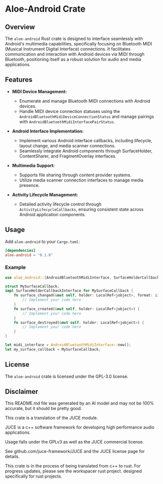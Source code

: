 # Aloe-Android Crate

## Overview

The `aloe-android` Rust crate is designed to interface seamlessly with Android's multimedia capabilities, specifically focusing on Bluetooth MIDI (Musical Instrument Digital Interface) connections. It facilitates communication and interaction with Android devices via MIDI through Bluetooth, positioning itself as a robust solution for audio and media applications.

## Features

- **MIDI Device Management:**
  - Enumerate and manage Bluetooth MIDI connections with Android devices.
  - Handle MIDI device connection statuses using the `AndroidBluetoothMidiDeviceConnectionStatus` and manage pairings with `AndroidBluetoothMidiInterfacePairStatus`.

- **Android Interface Implementation:**
  - Implement various Android interface callbacks, including lifecycle, layout change, and media scanner connections.
  - Seamlessly integrate Android components through SurfaceHolder, ContentSharer, and FragmentOverlay interfaces.

- **Multimedia Support:**
  - Supports file sharing through content provider systems.
  - Utilize media scanner connection interfaces to manage media presence.

- **Activity Lifecycle Management:**
  - Detailed activity lifecycle control through `ActivityLifecycleCallbacks`, ensuring consistent state across Android application components.

## Usage

Add `aloe-android` to your `Cargo.toml`:

```toml
[dependencies]
aloe-android = "0.1.0"
```

### Example

```rust
use aloe_android::{AndroidBluetoothMidiInterface, SurfaceHolderCallbackInterface};

struct MySurfaceCallback;
impl SurfaceHolderCallbackInterface for MySurfaceCallback {
    fn surface_changed(&mut self, holder: LocalRef<jobject>, format: i32, width: i32, height: i32) {
        // Implement your code here
    }
    fn surface_created(&mut self, holder: LocalRef<jobject>) {
        // Implement your code here
    }
    fn surface_destroyed(&mut self, holder: LocalRef<jobject>) {
        // Implement your code here
    }
}

let midi_interface = AndroidBluetoothMidiInterface::new();
let my_surface_callback = MySurfaceCallback;
```

## License

The `aloe-android` crate is licensed under the GPL-3.0 license.

## Disclaimer

This README.md file was generated by an AI model and may not be 100% accurate, but it should be pretty good.


This crate is a translation of the JUCE module.

JUCE is a c++ software framework for developing high performance audio applications.

Usage falls under the GPLv3 as well as the JUCE commercial license.

See github.com/juce-framework/JUCE and the JUCE license page for details.

This crate is in the process of being translated from c++ to rust. For progress updates, please see the workspacer rust project. designed specifically for rust projects.
